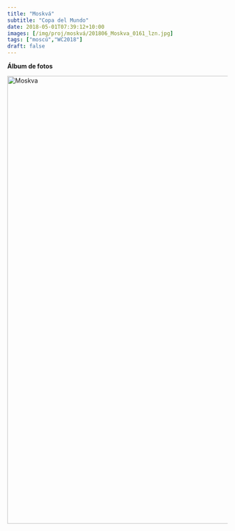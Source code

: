 ```yaml
---
title: "Moskvá"
subtitle: "Copa del Mundo"
date: 2018-05-01T07:39:12+10:00
images: [/img/proj/moskvá/201806_Moskva_0161_lzn.jpg]
tags: ["moscú","WC2018"]
draft: false
---
```


**Álbum de fotos**

<a data-flickr-embed="true" data-header="true" data-footer="true"  href="https://www.flickr.com/photos/161428820@N02/albums/72157688374919723" title="Moskva"><img src="https://farm5.staticflickr.com/4804/31666794457_e32a3c6d5f_o.jpg" width="683" height="1024" alt="Moskva"></a><script async src="//embedr.flickr.com/assets/client-code.js" charset="utf-8"></script>
